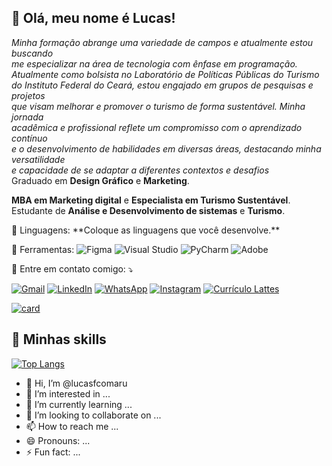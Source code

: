 ## 💜 Olá, meu nome é Lucas!
<p align="left"> 
  <i>Minha formação abrange uma variedade de campos e atualmente estou buscando<br>
  me especializar na área de tecnologia com ênfase em programação.<br>
  Atualmente como bolsista no Laboratório de Políticas Públicas do Turismo<br>
  do Instituto Federal do Ceará, estou engajado em grupos de pesquisas e projetos<br>
  que visam melhorar e promover o turismo de forma sustentável. Minha jornada<br>
  acadêmica e profissional reflete um compromisso com o aprendizado contínuo<br>
  e o desenvolvimento de habilidades em diversas áreas, destacando minha versatilidade<br>
  e capacidade de se adaptar a diferentes contextos e desafios</i><br>
  Graduado em <b>Design Gráfico</b> e <b>Marketing</b>.
</p>

<p align="left">
  <b>MBA em Marketing digital</b> e <b>Especialista em Turismo Sustentável</b>.<br>
  Estudante de <b>Análise e Desenvolvimento de sistemas</b> e <b>Turismo</b>.
</p>

<p align="left">
  🦄 Linguagens: **Coloque as linguagens que você desenvolve.**
</p>

<p align="left">
  💼 Ferramentas:
  <img src="https://img.shields.io/badge/Figma-000000?style=flat-square&logo=figma&logoColor=white" alt="Figma"/>
  <img src="https://img.shields.io/badge/Visual_studio-23a9f2?style=flat-square&logo=visual%20studio&logoColor=white" alt="Visual Studio"/>
  <img src="https://img.shields.io/badge/PyCharm-28b8a0?style=flat-square&logo=pycharm&logoColor=white" alt="PyCharm"/>
  <img src="https://img.shields.io/badge/Adobe-ed1000?style=flat-square&logo=adobe&logoColor=white" alt="Adobe"/>

</p>

<p align="left">
  💌 Entre em contato comigo: ⤵️
</p>

<!-- ícones contatos -->
<p align="left">
  <a href="mailto:lukscomaru@gmail.com" target="_blank" title="Gmail">
  <img src="https://img.shields.io/badge/-Gmail-FF0000?style=flat-square&labelColor=FF0000&logo=gmail&logoColor=white&link=LINK-DO-SEU-GMAIL" alt="Gmail"/></a>
  <a href="https://br.linkedin.com/in/lucascomaru" target="_blank" title="LinkedIn">
  <img src="https://img.shields.io/badge/-Linkedin-0e76a8?style=flat-square&logo=Linkedin&logoColor=white&link=LINK-DO-SEU-LINKEDIN" alt="LinkedIn"/></a>
  <a href="wa.me/85997734839" target="_blank" title="WhatsApp">
  <img src="https://img.shields.io/badge/-WhatsApp-25d366?style=flat-square&labelColor=25d366&logo=whatsapp&logoColor=white&link=API-DO-SEU-WHATSAPP" alt="WhatsApp"/></a>
  <a href="http://instagram.com/lucasfcomaru" target="_blank" title="Instagram">
  <img src="https://img.shields.io/badge/-Instagram-DF0174?style=flat-square&labelColor=DF0174&logo=instagram&logoColor=white&link=LINK-DO-SEU-INSTAGRAM" alt="Instagram"/></a>
  <a href="http://lattes.cnpq.br/4106499559915315" target="_blank" title="Currículo Lattes">
  <img src="https://img.shields.io/badge/Lattes-004076?style=flat-square&logoColor=white" alt="Currículo Lattes"/></a>
</p>

[![card](https://github-readme-stats.vercel.app/api?username=lucasfcomaru&theme=default&show_icons=true)](https://github.com/anuraghazra/github-readme-stats)

## 🚀 Minhas skills
[![Top Langs](https://github-readme-stats.vercel.app/api/top-langs/?username=lucasfcomaru&layout=compact)](https://github.com/anuraghazra/github-readme-stats)


- 👋 Hi, I’m @lucasfcomaru
- 👀 I’m interested in ...
- 🌱 I’m currently learning ...
- 💞️ I’m looking to collaborate on ...
- 📫 How to reach me ...
- 😄 Pronouns: ...
- ⚡ Fun fact: ...

<!---
lucasfcomaru/lucasfcomaru is a ✨ special ✨ repository because its `README.md` (this file) appears on your GitHub profile.
You can click the Preview link to take a look at your changes.
--->
